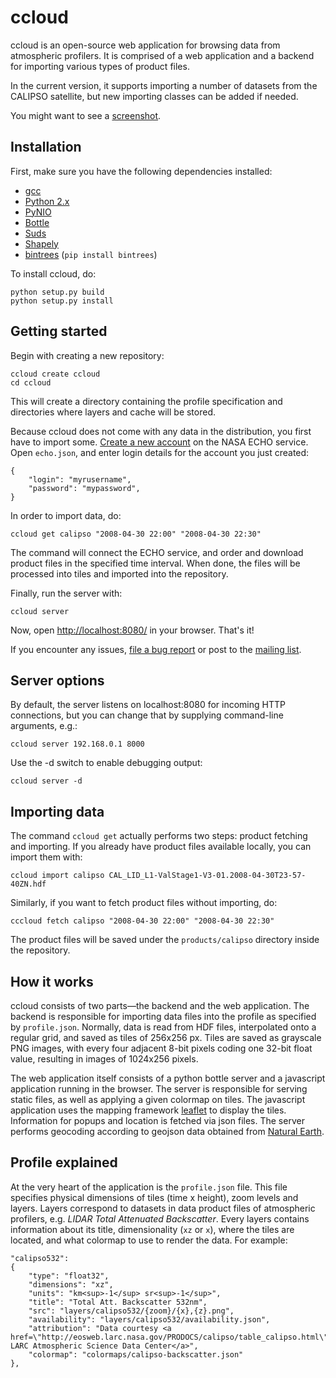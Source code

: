 ccloud
======

ccloud is an open-source web application for browsing data from atmospheric
profilers. It is comprised of a web application and a backend for importing
various types of product files.
<!--You can see an example at [browse.ccplot.org](http://browse.ccplot.org).-->

In the current version, it supports importing a number of datasets from the
CALIPSO satellite, but new importing classes can be added if needed.

You might want to see a [screenshot](ccloud.png).

Installation
------------

First, make sure you have the following dependencies installed:

  * [gcc](http://gcc.gnu.org/)
  * [Python 2.x](http://www.python.org)
  * [PyNIO](http://www.pyngl.ucar.edu/Nio.shtml)
  * [Bottle](http://bottlepy.org/docs/dev/)
  * [Suds](https://fedorahosted.org/suds/)
  * [Shapely](http://pypi.python.org/pypi/Shapely/)
  * [bintrees](http://pypi.python.org/pypi/bintrees/)
    (`pip install bintrees`)

To install ccloud, do:

    python setup.py build
    python setup.py install

Getting started
---------------

Begin with creating a new repository:

    ccloud create ccloud
    cd ccloud

This will create a directory containing the profile specification
and directories where layers and cache will be stored.

Because ccloud does not come with any data in the distribution,
you first have to import some. [Create a new account](https://reverb.echo.nasa.gov/reverb/users/new)
on the NASA ECHO service.
Open `echo.json`, and enter login details for the account you just created:

    {
        "login": "myrusername",
        "password": "mypassword",
    }
    
In order to import data, do:

    ccloud get calipso "2008-04-30 22:00" "2008-04-30 22:30"

The command will connect the ECHO service, and order and download
product files in the specified time interval. When done,
the files will be processed into tiles and imported into the repository.

Finally, run the server with:

    ccloud server
    
Now, open [http://localhost:8080/](http://localhost:8080/) in your browser. That's it!

If you encounter any issues, [file a bug report](https://github.com/peterkuma/ccloud/issues)
or post to the [mailing list](mailto:ccplot-general@lists.sourceforge.net).

Server options
--------------

By default, the server listens on localhost:8080 for incoming HTTP connections,
but you can change that by supplying command-line arguments, e.g.:

    ccloud server 192.168.0.1 8000
    
Use the -d switch to enable debugging output:

    ccloud server -d

Importing data
--------------

The command `ccloud get` actually performs two steps: product fetching
and importing. If you already have product files available locally,
you can import them with:

    ccloud import calipso CAL_LID_L1-ValStage1-V3-01.2008-04-30T23-57-40ZN.hdf

Similarly, if you want to fetch product files without importing, do:

    cccloud fetch calipso "2008-04-30 22:00" "2008-04-30 22:30"

The product files will be saved under the `products/calipso` directory inside
the repository.

How it works
------------

ccloud consists of two parts—the backend and the web application.
The backend is responsible for importing data files into the profile as
specified by `profile.json`. Normally, data is read from HDF files,
interpolated onto a regular grid, and saved as tiles of 256x256 px. Tiles are
saved as grayscale PNG images, with every four adjacent 8-bit pixels coding one
32-bit float value, resulting in images of 1024x256 pixels.

The web application itself consists of a python bottle server and a
javascript application running in the browser.
The server is responsible for serving static files, as well as applying a given
colormap on tiles. The javascript application uses the mapping framework
[leaflet](http://leaflet.cloudmade.com/) to display the tiles. Information for popups and location
is fetched via json files. The server performs geocoding according to geojson
data obtained from [Natural Earth](http://www.naturalearthdata.com/).

Profile explained
-----------------

At the very heart of the application is the `profile.json` file. This file
specifies physical dimensions of tiles (time x height), zoom levels
and layers. Layers correspond to datasets in data product files
of atmospheric profilers, e.g. *LIDAR Total Attenuated Backscatter*.
Every layers contains information about its title, dimensionality (`xz` or `x`),
where the tiles are located, and what colormap to use to render the data.
For example:

    "calipso532":
    {
        "type": "float32",
        "dimensions": "xz",
        "units": "km<sup>-1</sup> sr<sup>-1</sup>",
        "title": "Total Att. Backscatter 532nm",
        "src": "layers/calipso532/{zoom}/{x},{z}.png",
        "availability": "layers/calipso532/availability.json",
        "attribution": "Data courtesy <a href=\"http://eosweb.larc.nasa.gov/PRODOCS/calipso/table_calipso.html\">NASA LARC Atmospheric Science Data Center</a>",
        "colormap": "colormaps/calipso-backscatter.json"
    },
